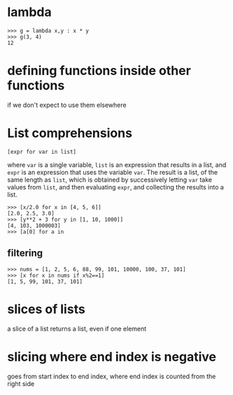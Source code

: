 # lambda

```
>>> g = lambda x,y : x * y
>>> g(3, 4)
12 
```

# defining functions inside other functions

if we don't expect to use them elsewhere

# List comprehensions

`[expr for var in list]`

where `var` is a single variable, `list` is an expression that results in a list, and `expr` is an
expression that uses the variable `var`. The result is a list, of the same length as `list`,
which is obtained by successively letting `var` take values from `list`, and then evaluating
`expr`, and collecting the results into a list. 

```
>>> [x/2.0 for x in [4, 5, 6]]
[2.0, 2.5, 3.0]
>>> [y**2 + 3 for y in [1, 10, 1000]]
[4, 103, 1000003]
>>> [a[0] for a in 
```

## filtering

```
>>> nums = [1, 2, 5, 6, 88, 99, 101, 10000, 100, 37, 101]
>>> [x for x in nums if x%2==1]
[1, 5, 99, 101, 37, 101]
```

# slices of lists

a slice of a list returns a list, even if one element

# slicing where end index is negative

goes from start index to end index, where end index is counted from the right side
